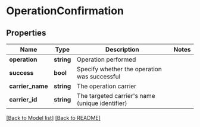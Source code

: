 # OperationConfirmation

## Properties
Name | Type | Description | Notes
------------ | ------------- | ------------- | -------------
**operation** | **string** | Operation performed | 
**success** | **bool** | Specify whether the operation was successful | 
**carrier_name** | **string** | The operation carrier | 
**carrier_id** | **string** | The targeted carrier&#x27;s name (unique identifier) | 

[[Back to Model list]](../../README.md#documentation-for-models) [[Back to README]](../../README.md)

